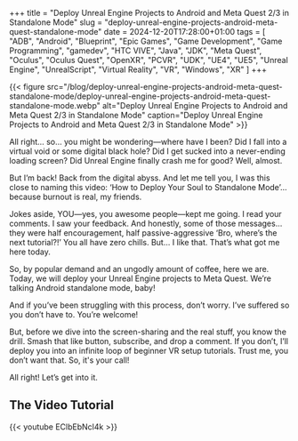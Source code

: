 +++
title = "Deploy Unreal Engine Projects to Android and Meta Quest 2/3 in Standalone Mode"
slug = "deploy-unreal-engine-projects-android-meta-quest-standalone-mode"
date = 2024-12-20T17:28:00+01:00
tags = [ "ADB", "Android", "Blueprint", "Epic Games", "Game Development", "Game Programming", "gamedev", "HTC VIVE", "Java", "JDK", "Meta Quest", "Oculus", "Oculus Quest", "OpenXR", "PCVR", "UDK", "UE4", "UE5", "Unreal Engine", "UnrealScript", "Virtual Reality", "VR", "Windows", "XR" ]
+++

{{< figure src="/blog/deploy-unreal-engine-projects-android-meta-quest-standalone-mode/deploy-unreal-engine-projects-android-meta-quest-standalone-mode.webp" alt="Deploy Unreal Engine Projects to Android and Meta Quest 2/3 in Standalone Mode" caption="Deploy Unreal Engine Projects to Android and Meta Quest 2/3 in Standalone Mode" >}}

All right… so… you might be wondering—where have I been? Did I fall into a virtual void or some digital black hole? Did I get sucked into a never-ending loading screen? Did Unreal Engine finally crash me for good? Well, almost.

But I’m back! Back from the digital abyss. And let me tell you, I was this close to naming this video: ‘How to Deploy Your Soul to Standalone Mode’… because burnout is real, my friends.

Jokes aside, YOU—yes, you awesome people—kept me going. I read your comments. I saw your feedback. And honestly, some of those messages… they were half encouragement, half passive-aggressive ‘Bro, where’s the next tutorial?!’ You all have zero chills. But… I like that. That’s what got me here today.

So, by popular demand and an ungodly amount of coffee, here we are. Today, we will deploy your Unreal Engine projects to Meta Quest. We’re talking Android standalone mode, baby!

And if you’ve been struggling with this process, don’t worry. I’ve suffered so you don’t have to. You’re welcome!

But, before we dive into the screen-sharing and the real stuff, you know the drill. Smash that like button, subscribe, and drop a comment. If you don’t, I’ll deploy you into an infinite loop of beginner VR setup tutorials. Trust me, you don’t want that. So, it's your call!

All right! Let’s get into it.

<!--more-->

## The Video Tutorial

{{< youtube EClbEbNcl4k >}}

